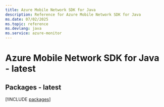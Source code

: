 ```yaml
---
title: Azure Mobile Network SDK for Java
description: Reference for Azure Mobile Network SDK for Java
ms.date: 07/02/2025
ms.topic: reference
ms.devlang: java
ms.service: azure-monitor
---
```

# Azure Mobile Network SDK for Java - latest
## Packages - latest
[!INCLUDE [packages](mobile-network-index.md)]